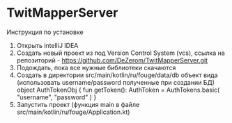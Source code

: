 # TwitMapperServer
Инструкция по установке

1. Открыть intelliJ IDEA
2. Создать новый проект из под Version Control System (vcs), ссылка на репозиторий - https://github.com/DeZerom/TwitMapperServer.git
3. Подождать, пока все нужные библиотеки скачаются
4. Создать в директории src/main/kotlin/ru/fouge/data/db объект вида (использовать username/password полученные при создании БД)
  object AuthTokenObj {
    fun getToken(): AuthToken = AuthTokens.basic(
        "username",
        "password"
    )
  }
5. Запустить проект (функция main в файле src/main/kotlin/ru/fouge/Application.kt)
